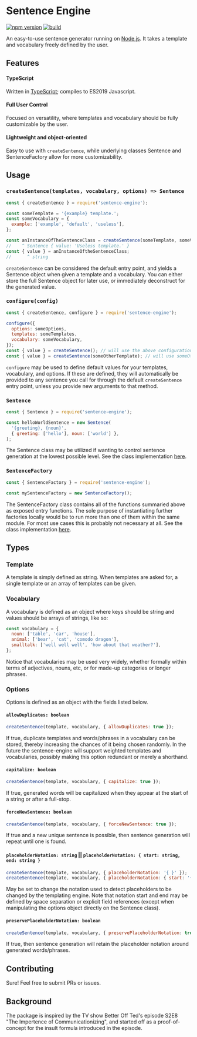 # Sentence Engine

[![npm version](https://badge.fury.io/js/sentence-engine.svg)](https://badge.fury.io/js/sentence-engine)
[![build](https://github.com/sindrekjr/sentence-engine/workflows/Build/badge.svg?branch=master)](https://github.com/sindrekjr/sentence-engine/actions)

An easy-to-use sentence generator running on [Node.js](https://nodejs.org/). It takes a template and vocabulary freely defined by the user.

## Features
#### TypeScript
Written in [TypeScript](https://www.typescriptlang.org/); compiles to ES2019 Javascript.

#### Full User Control
Focused on versatility, where templates and vocabulary should be fully customizable by the user.

#### Lightweight and object-oriented
Easy to use with `createSentence`, while underlying classes Sentence and SentenceFactory allow for more customizability. 

## Usage
### `createSentence(templates, vocabulary, options) => Sentence`
```js
const { createSentence } = require('sentence-engine');

const someTemplate = '{example} template.';
const someVocabulary = {
  example: ['example', 'default', 'useless'],
};

const anInstanceOfTheSentenceClass = createSentence(someTemplate, someVocabulary, { capitalize: true }); 
//    ^ Sentence { value: 'Useless template.' }
const { value } = anInstanceOftheSentenceClass;
//      ^ string
```
`createSentence` can be considered the default entry point, and yields a Sentence object when given a template and a vocabulary. You can either store the full Sentence object for later use, or immediately deconstruct for the generated value. 

### `configure(config)`
```js
const { createSentence, configure } = require('sentence-engine');

configure({
  options: someOptions,
  templates: someTemplates,
  vocabulary: someVocabulary,
});
const { value } = createSentence(); // will use the above configuration by default
const { value } = createSentence(someOtherTemplate); // will use someOtherTemplate
```
`configure` may be used to define default values for your templates, vocabulary, and options. If these are defined, they will automatically be provided to any sentence you call for through the default `createSentence` entry point, unless you provide new arguments to that method.

### `Sentence`
```js
const { Sentence } = require('sentence-engine');

const helloWorldSentence = new Sentence(
  '{greeting}, {noun}',
  { greeting: ['hello'], noun: ['world'] },
);
```
The Sentence class may be utilized if wanting to control sentence generation at the lowest possible level. See the class implementation [here](./src/sentence/Sentence.ts).

### `SentenceFactory`
```js
const { SentenceFactory } = require('sentence-engine');

const mySentenceFactory = new SentenceFactory();
```
The SentenceFactory class contains all of the functions summaried above as exposed entry functions. The sole purpose of instantiating further factories locally would be to run more than one of them within the same module. For most use cases this is probably not necessary at all. See the class implementation [here](./src/factory/SentenceFactory.ts).

## Types
### Template
A template is simply defined as string. When templates are asked for, a single template or an array of templates can be given.

### Vocabulary
A vocabulary is defined as an object where keys should be string and values should be arrays of strings, like so:
```js
const vocabulary = {
  noun: ['table', 'car', 'house'],
  animal: ['bear', 'cat', 'comodo dragon'],
  smalltalk: ['well well well', 'how about that weather?'],
};
```
Notice that vocabularies may be used very widely, whether formally within terms of adjectives, nouns, etc, or for made-up categories or longer phrases.

### Options
Options is defined as an object with the fields listed below.
#### `allowDuplicates: boolean`
```js
createSentence(template, vocabulary, { allowDuplicates: true });
```
If true, duplicate templates and words/phrases in a vocabulary can be stored, thereby increasing the chances of it being chosen randomly. In the future the sentence-engine will support weighted templates and vocabularies, possibly making this option redundant or merely a shorthand.
#### `capitalize: boolean`
```js
createSentence(template, vocabulary, { capitalize: true });
```
If true, generated words will be capitalized when they appear at the start of a string or after a full-stop.
#### `forceNewSentence: boolean`
```js
createSentence(template, vocabulary, { forceNewSentence: true });
```
If true and a new unique sentence is possible, then sentence generation will repeat until one is found.
#### `placeholderNotation: string` || `placeholderNotation: { start: string, end: string }`
```js
createSentence(template, vocabulary, { placeholderNotation: '{ }' });
createSentence(template, vocabulary, { placeholderNotation: { start: '{', end: '}' } });
```
May be set to change the notation used to detect placeholders to be changed by the templating engine. Note that notation start and end may be defined by space separation or explicit field references (except when manipulating the options object directly on the Sentence class).
#### `preservePlaceholderNotation: boolean`
```js
createSentence(template, vocabulary, { preservePlaceholderNotation: true });
```
If true, then sentence generation will retain the placeholder notation around generated words/phrases.

## Contributing
Sure! Feel free to submit PRs or issues.

## Background
The package is inspired by the TV show Better Off Ted's episode S2E8 "The Impertence of Communicationizing", and started off as a proof-of-concept for the insult formula introduced in the episode.
